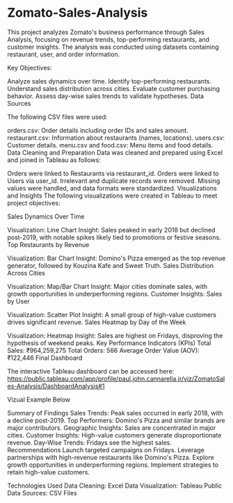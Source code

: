 # Zomato-Sales-Analysis
This project analyzes Zomato's business performance through Sales Analysis, focusing on revenue trends, top-performing restaurants, and customer insights. The analysis was conducted using datasets containing restaurant, user, and order information.

Key Objectives:

Analyze sales dynamics over time.
Identify top-performing restaurants.
Understand sales distribution across cities.
Evaluate customer purchasing behavior.
Assess day-wise sales trends to validate hypotheses.
Data Sources

The following CSV files were used:

orders.csv: Order details including order IDs and sales amount.
restaurant.csv: Information about restaurants (names, locations).
users.csv: Customer details.
menu.csv and food.csv: Menu items and food details.
Data Cleaning and Preparation
Data was cleaned and prepared using Excel and joined in Tableau as follows:

Orders were linked to Restaurants via restaurant_id.
Orders were linked to Users via user_id.
Irrelevant and duplicate records were removed.
Missing values were handled, and data formats were standardized.
Visualizations and Insights
The following visualizations were created in Tableau to meet project objectives:

Sales Dynamics Over Time

Visualization: Line Chart
Insight: Sales peaked in early 2018 but declined post-2019, with notable spikes likely tied to promotions or festive seasons.
Top Restaurants by Revenue

Visualization: Bar Chart
Insight: Domino's Pizza emerged as the top revenue generator, followed by Kouzina Kafe and Sweet Truth.
Sales Distribution Across Cities

Visualization: Map/Bar Chart
Insight: Major cities dominate sales, with growth opportunities in underperforming regions.
Customer Insights: Sales by User

Visualization: Scatter Plot
Insight: A small group of high-value customers drives significant revenue.
Sales Heatmap by Day of the Week

Visualization: Heatmap
Insight: Sales are highest on Fridays, disproving the hypothesis of weekend peaks.
Key Performance Indicators (KPIs)
Total Sales: ₹964,259,275
Total Orders: 566
Average Order Value (AOV): ₹122,446
Final Dashboard

The interactive Tableau dashboard can be accessed here: https://public.tableau.com/app/profile/paul.john.cannarella.jr/viz/ZomatoSales-Analysis/DashboardAnalysis#1

Vizual Example Below


Summary of Findings
Sales Trends: Peak sales occurred in early 2018, with a decline post-2019.
Top Performers: Domino's Pizza and similar brands are major contributors.
Geographic Insights: Sales are concentrated in major cities.
Customer Insights: High-value customers generate disproportionate revenue.
Day-Wise Trends: Fridays see the highest sales.
Recommendations
Launch targeted campaigns on Fridays.
Leverage partnerships with high-revenue restaurants like Domino's Pizza.
Explore growth opportunities in underperforming regions.
Implement strategies to retain high-value customers.

Technologies Used
Data Cleaning: Excel
Data Visualization: Tableau Public
Data Sources: CSV Files

